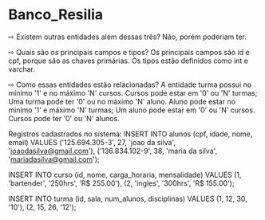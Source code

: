 # Banco_Resilia
⇨ Existem outras entidades além dessas três?
Não, porém poderiam ter.

⇨ Quais são os principais campos e tipos?
Os principais campos são id e cpf, porque são as chaves primárias. Os tipos estão definidos como int e varchar.

⇨ Como essas entidades estão relacionadas?
A entidade turma possui no mínimo '1' e no máximo 'N' cursos. Cursos pode estar em '0' ou 'N' turmas;
Uma turma pode ter '0' ou no máximo 'N' aluno. Aluno pode estar no minimo '1' e máximo 'N' turmas;
Um aluno pode estar em '0' ou 'N' cursos. Cursos pode ter '0' ou 'N' alunos.

Registros cadastrados no sistema:
INSERT INTO alunos (cpf, idade, nome, email) VALUES
('125.694.305-3', 27, 'joao da silva', 'joaodasilva@gmail.com'),
('136.834.102-9', 38, 'maria da silva', 'mariadasilva@gmail.com');

INSERT INTO curso (id, nome, carga_horaria, mensalidade) VALUES
(1, 'bartender', '250hrs', 'R$ 255.00'),
(2, 'ingles', '300hrs', 'R$ 155.00');

INSERT INTO turma (id, sala, num_alunos, disciplinas) VALUES
(1, 12, 30, '10'),
(2, 15, 26, '12');
